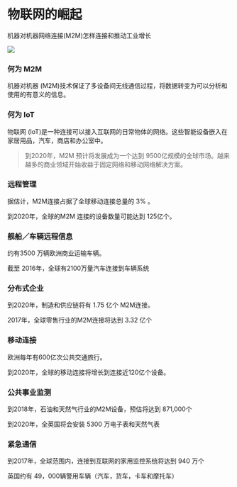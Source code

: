 # 物联网的崛起

机器对机器网络连接(M2M)怎样连接和推动工业增长

![](https://ws1.sinaimg.cn/large/006tNc79gy1fhdv1uwukaj30ja1xgwnn.jpg)

### 何为 M2M

机器对机器 (M2M)技术保证了多设备间无线通信过程，将数据转变为可以分析和使用的有意义的信息。

### 何为 IoT

物联网 (IoT)是一种连接可以接入互联网的日常物体的网络。这些智能设备嵌入在家居用品，汽车，商店和办公室中。

> 到2020年，M2M 预计将发展成为一个达到 9500亿规模的全球市场。越来越多的商业领域开始收益于固定网络和移动网络解决方案。


### 远程管理

据估计，M2M连接占据了全球移动连接总量的 3% 。

到2020年，全球的M2M 连接的设备数量可能达到 125亿个。

### 舰船／车辆远程信息

约有3500 万辆欧洲商业运输车辆。

截至 2016年，全球有2100万量汽车连接到车辆系统

### 分布式企业

到2020年，制造和供应链将有 1.75 亿个 M2M连接。

2017年，全球零售行业的M2M连接将达到 3.32 亿个

### 移动连接

欧洲每年有600亿次公共交通旅行。

到2020年，全球的移动连接将增长到连接近120亿个设备。

### 公共事业监测

到2018年，石油和天然气行业的M2M设备，预估将达到 871,000个

到2020年，全英国将会安装 5300 万电子表和天然气表


### 紧急通信

到2017年，全球范围内，连接到互联网的家用监控系统将达到 940 万个

英国约有 49，000辆警用车辆（汽车，货车，卡车和摩托车）
